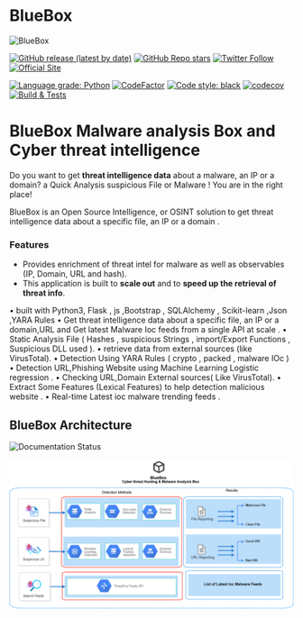# BlueBox


<img src="static_BlueBox/logo.png" width=547 height=150 alt="BlueBox"/>


[![GitHub release (latest by date)](https://img.shields.io/github/v/release/intelowlproject/IntelOwl)](https://github.com/intelowlproject/IntelOwl/releases)
[![GitHub Repo stars](https://img.shields.io/github/stars/svdwi?style=social)](https://twitter.com/aziz_saadaoui)
[![Twitter Follow](https://img.shields.io/twitter/follow/aziz_saadaoui?style=social)](https://twitter.com/intel_owl)
[![Official Site](https://img.shields.io/badge/official-site-blue)](https://intelowlproject.github.io)


[![Language grade: Python](https://img.shields.io/lgtm/grade/python/g/intelowlproject/IntelOwl.svg?logo=lgtm&logoWidth=18)](https://lgtm.com/projects/g/intelowlproject/IntelOwl/context:python)
[![CodeFactor](https://www.codefactor.io/repository/github/intelowlproject/intelowl/badge)](https://www.codefactor.io/repository/github/intelowlproject/intelowl)
[![Code style: black](https://img.shields.io/badge/code%20style-black-000000.svg)](https://github.com/psf/black)
[![codecov](https://codecov.io/gh/intelowlproject/IntelOwl/branch/master/graph/badge.svg?token=R097M4TYA6)](https://codecov.io/gh/intelowlproject/IntelOwl)
[![Build & Tests](https://github.com/intelowlproject/IntelOwl/workflows/Build%20&%20Tests/badge.svg)](https://github.com/intelowlproject/IntelOwl/actions)


# BlueBox Malware analysis Box and Cyber threat intelligence 

Do you want to get **threat intelligence data** about a malware, an IP or a domain? a Quick Analysis suspicious File or Malware ! 
You are in the right place!

BlueBox is an Open Source Intelligence, or OSINT solution to get threat intelligence data about a specific file, an IP or a domain .
### Features

- Provides enrichment of threat intel for malware as well as observables (IP, Domain, URL and hash).
- This application is built to **scale out** and to **speed up the retrieval of threat info**.

• built with Python3, Flask , js ,Bootstrap , SQLAlchemy ,
Scikit-learn ,Json ,YARA Rules
• Get threat intelligence data about a specific file, an IP or a
domain,URL and Get latest Malware Ioc feeds from a single API
at scale .
• Static Analysis File ( Hashes , suspicious Strings , import/Export
Functions , Suspicious DLL used ).
• retrieve data from external sources (like VirusTotal).
• Detection Using YARA Rules ( crypto , packed , malware IOc )
• Detection URL,Phishing Website using Machine Learning
Logistic regression .
• Checking URL,Domain External sources( Like VirusTotal).
• Extract Some Features (Lexical Features) to help detection
malicious website .
• Real-time Latest ioc malware trending feeds .

## BlueBox Architecture

![Documentation Status](https://readthedocs.org/projects/intelowl/badge/?version=latest) 


<img src="architecture.png"  alt="BlueBox"/>
